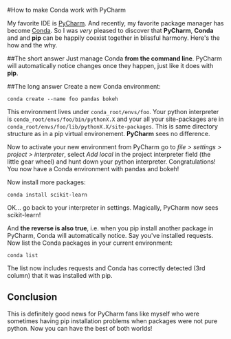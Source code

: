 #How to make Conda work with PyCharm

My favorite IDE is [PyCharm](https://www.jetbrains.com/pycharm/). And recently, my favorite package manager has become [Conda](https://store.continuum.io/cshop/anaconda/). So I was *very* pleased to discover that __PyCharm__, __Conda__ and  and __pip__ can be happily coexist together in blissful harmony. Here's the how and the why.

##The short answer
Just manage Conda __from the command line__. PyCharm will automatically notice changes once they happen, just like it does with __pip__.

##The long answer
Create a new Conda environment:

```conda create --name foo pandas bokeh```

This environment lives under `conda_root/envs/foo`. Your python interpreter is `conda_root/envs/foo/bin/pythonX.X` and your all your site-packages are in `conda_root/envs/foo/lib/pythonX.X/site-packages`. This is same directory structure as in a pip virtual environement. __PyCharm__ sees no difference.

Now to activate your new environment from PyCharm go to *file > settings > project > interpreter*, select *Add local* in the project interpreter field (the little gear wheel) and hunt down your python interpreter. Congratulations! You now have a Conda environment with pandas and bokeh!

Now install more packages:

```conda install scikit-learn```

OK... go back to your interpreter in settings. Magically, PyCharm now sees scikit-learn!

And __the reverse is also true__, i.e. when you pip install another package in PyCharm, Conda will automatically notice. Say you've installed requests. Now list the Conda packages in your current environment:

```conda list```

The list now includes requests and Conda has correctly detected (3rd column) that it was installed with pip.

## Conclusion
This is definitely good news for PyCharm fans like myself who were sometimes having pip installation problems when packages were not pure python. Now you can have the best of both worlds!
